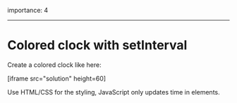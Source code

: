 importance: 4

---

# Colored clock with setInterval

Create a colored clock like here:

[iframe src="solution" height=60]

Use HTML/CSS for the styling, JavaScript only updates time in elements.
